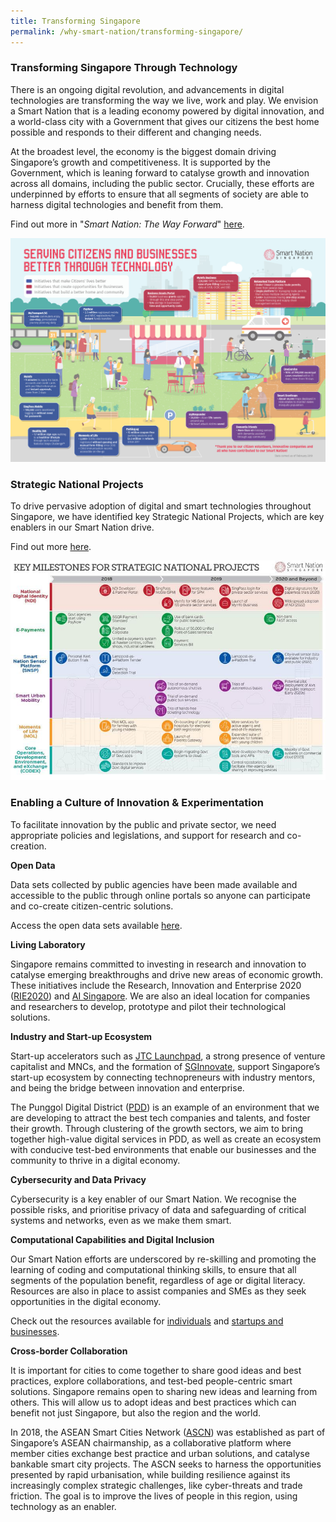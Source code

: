 ```yaml
---
title: Transforming Singapore
permalink: /why-smart-nation/transforming-singapore/
---
```


###  Transforming Singapore Through Technology

There is an ongoing digital revolution, and advancements in digital technologies are transforming the way we live, work and play. We envision a Smart Nation that is a leading economy powered by digital innovation, and a world-class city with a Government that gives our citizens the best home possible and responds to their different and changing needs.

At the broadest level, the economy is the biggest domain driving Singapore’s growth and competitiveness. It is supported by the Government, which is leaning forward to catalyse growth and innovation across all domains, including the public sector. Crucially, these efforts are underpinned by efforts to ensure that all segments of society are able to harness digital technologies and benefit from them.

Find out more in "_Smart Nation: The Way Forward_"  [here](https://www.smartnation.sg/docs/default-source/default-document-library/smart-nation-strategy_nov2018.pdf?sfvrsn=3f5c2af8_2).

![transform](/images/transform-sg.jpg)


### Strategic National Projects

To drive pervasive adoption of digital and smart technologies throughout Singapore, we have identified key Strategic National Projects, which are key enablers in our Smart Nation drive.

Find out more  [here](https://www.smartnation.sg/what-is-smart-nation/initiatives/Strategic-National-Projects).

![pillars](/images/pillars.jpg)


### Enabling a Culture of Innovation & Experimentation

To facilitate innovation by the public and private sector, we need appropriate policies and legislations, and support for research and co-creation.

**Open Data**

Data sets collected by public agencies have been made available and accessible to the public through online portals so anyone can participate and co-create citizen-centric solutions.

Access the open data sets available  [here](https://www.smartnation.sg/resources/open-data-resources).

**Living Laboratory**

Singapore remains committed to investing in research and innovation to catalyse emerging breakthroughs and drive new areas of economic growth. These initiatives include the Research, Innovation and Enterprise 2020 ([RIE2020](https://www.nrf.gov.sg/rie2020)) and  [AI Singapore](https://www.aisingapore.org/). We are also an ideal location for companies and researchers to develop, prototype and pilot their technological solutions.

**Industry and Start-up Ecosystem**

Start-up accelerators such as  [JTC Launchpad](https://www.jtc.gov.sg/industrial-land-and-space/Pages/jtc-launchpad.aspx), a strong presence of venture capitalist and MNCs, and the formation of  [SGInnovate](https://www.sginnovate.com/), support Singapore’s start-up ecosystem by connecting technopreneurs with industry mentors, and being the bridge between innovation and enterprise.

The Punggol Digital District ([PDD](https://www.smartnation.sg/what-is-smart-nation/initiatives/Startups-and-Businesses/punggol-digital-district)) is an example of an environment that we are developing to attract the best tech companies and talents, and foster their growth. Through clustering of the growth sectors, we aim to bring together high-value digital services in PDD, as well as create an ecosystem with conducive test-bed environments that enable our businesses and the community to thrive in a digital economy.

**Cybersecurity and Data Privacy**

Cybersecurity is a key enabler of our Smart Nation. We recognise the possible risks, and prioritise privacy of data and safeguarding of critical systems and networks, even as we make them smart.

**Computational Capabilities and Digital Inclusion**

Our Smart Nation efforts are underscored by re-skilling and promoting the learning of coding and computational thinking skills, to ensure that all segments of the population benefit, regardless of age or digital literacy. Resources are also in place to assist companies and SMEs as they seek opportunities in the digital economy.

Check out the resources available for  [individuals](https://www.smartnation.sg/resources/support) and  [startups and businesses](https://www.smartnation.sg/resources/resources-for-businesses).

**Cross-border Collaboration**

It is important for cities to come together to share good ideas and best practices, explore collaborations, and test-bed people-centric smart solutions. Singapore remains open to sharing new ideas and learning from others. This will allow us to adopt ideas and best practices which can benefit not just Singapore, but also the region and the world.

In 2018, the ASEAN Smart Cities Network ([ASCN](https://www.asean2018.sg/)) was established as part of Singapore’s ASEAN chairmanship, as a collaborative platform where member cities exchange best practice and urban solutions, and catalyse bankable smart city projects. The ASCN seeks to harness the opportunities presented by rapid urbanisation, while building resilience against its increasingly complex strategic challenges, like cyber-threats and trade friction. The goal is to improve the lives of people in this region, using technology as an enabler.